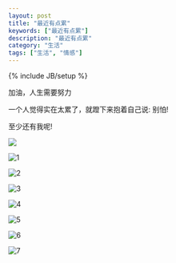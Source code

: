 ```yaml
---
layout: post
title: "最近有点累"
keywords: ["最近有点累"]
description: "最近有点累"
category: "生活"
tags: ["生活", "情感"]
---
```

{% include JB/setup %}


加油，人生需要努力

一个人觉得实在太累了，就蹬下来抱着自己说:  别怕!    

至少还有我呢!

![](https://img.alicdn.com/imgextra/i4/1819728314/TB2xrTAlFXXXXaNXpXXXXXXXXXX_!!1819728314.jpg)

![1](https://img.alicdn.com/imgextra/i2/1819728314/TB2s4bwlFXXXXbdXpXXXXXXXXXX_!!1819728314.jpeg)

![2](https://img.alicdn.com/imgextra/i2/1819728314/TB28hYolFXXXXbdXpXXXXXXXXXX_!!1819728314.jpeg)

![3](https://img.alicdn.com/imgextra/i1/1819728314/TB2SG2vlFXXXXayXpXXXXXXXXXX_!!1819728314.jpeg)

![4](https://img.alicdn.com/imgextra/i1/1819728314/TB28x20lFXXXXbcXXXXXXXXXXXX_!!1819728314.jpeg)


![5](https://img.alicdn.com/imgextra/i3/1819728314/TB2cUz5lFXXXXadXXXXXXXXXXXX_!!1819728314.jpeg)

![6](https://img.alicdn.com/imgextra/i2/1819728314/TB2NBYAlFXXXXaqXpXXXXXXXXXX_!!1819728314.jpeg)

![7](https://img.alicdn.com/imgextra/i3/1819728314/TB2lh60lFXXXXbgXXXXXXXXXXXX_!!1819728314.jpeg)
